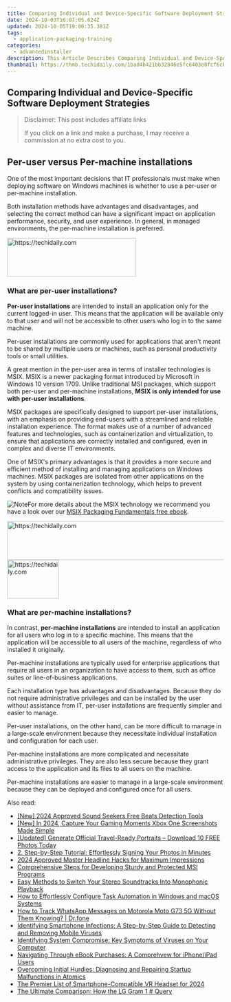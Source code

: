 ```yaml
---
title: Comparing Individual and Device-Specific Software Deployment Strategies
date: 2024-10-03T16:07:05.624Z
updated: 2024-10-05T19:06:35.381Z
tags:
  - application-packaging-training
categories:
  - advancedinstaller
description: This Article Describes Comparing Individual and Device-Specific Software Deployment Strategies
thumbnail: https://thmb.techidaily.com/1bad4b421bb32846e5fc6403e8fcf6cbbd15b750f94fb78ec302f18fa7afd0c5.jpg
---
```


## Comparing Individual and Device-Specific Software Deployment Strategies

>  Disclaimer: This post includes affiliate links
>
>  If you click on a link and make a purchase, I may receive a commission at no extra cost to you.
>

## Per-user versus Per-machine installations

One of the most important decisions that IT professionals must make when deploying software on Windows machines is whether to use a per-user or per-machine installation. 

Both installation methods have advantages and disadvantages, and selecting the correct method can have a significant impact on application performance, security, and user experience. In general, in managed environments, the per-machine installation is preferred.

<!-- affiliate ads begin -->
<a href="https://aligracehair.sjv.io/c/5597632/2080342/19272" target="_top" id="2080342">
  <img src="//a.impactradius-go.com/display-ad/19272-2080342" border="0" alt="https://techidaily.com" width="300" height="90"/>
</a>
<img height="0" width="0" src="https://aligracehair.sjv.io/i/5597632/2080342/19272" style="position:absolute;visibility:hidden;" border="0" />
<!-- affiliate ads end -->

### What are per-user installations?

**Per-user installations** are intended to install an application only for the current logged-in user. This means that the application will be available only to that user and will not be accessible to other users who log in to the same machine. 

Per-user installations are commonly used for applications that aren't meant to be shared by multiple users or machines, such as personal productivity tools or small utilities.

A great mention in the per-user area in terms of installer technologies is MSIX. MSIX is a newer packaging format introduced by Microsoft in Windows 10 version 1709\. Unlike traditional MSI packages, which support both per-user and per-machine installations, **MSIX is only intended for use with per-user installations**.

MSIX packages are specifically designed to support per-user installations, with an emphasis on providing end-users with a streamlined and reliable installation experience. The format makes use of a number of advanced features and technologies, such as containerization and virtualization, to ensure that applications are correctly installed and configured, even in complex and diverse IT environments.

One of MSIX's primary advantages is that it provides a more secure and efficient method of installing and managing applications on Windows machines. MSIX packages are isolated from other applications on the system by using containerization technology, which helps to prevent conflicts and compatibility issues.

![Note](https://cdn.advancedinstaller.com/svg/common/IconMessageNote.svg)For more details about the MSIX technology we recommend you have a look over our [MSIX Packaging Fundamentals free ebook](https://tools.techidaily.com/advancedinstaller/products/).

<!-- affiliate ads begin -->
<a href="https://appsumo.8odi.net/c/5597632/2123734/7443" target="_top" id="2123734">
  <img src="//a.impactradius-go.com/display-ad/7443-2123734" border="0" alt="https://techidaily.com" width="728" height="90"/>
</a>
<img height="0" width="0" src="https://appsumo.8odi.net/i/5597632/2123734/7443" style="position:absolute;visibility:hidden;" border="0" />
<!-- affiliate ads end -->

<!-- affiliate ads begin -->
<a href="https://bluetties.sjv.io/c/5597632/2141688/17094" target="_top" id="2141688">
  <img src="//a.impactradius-go.com/display-ad/17094-2141688" border="0" alt="https://techidaily.com" width="120" height="90"/>
</a>
<img height="0" width="0" src="https://bluetties.sjv.io/i/5597632/2141688/17094" style="position:absolute;visibility:hidden;" border="0" />
<!-- affiliate ads end -->

### What are per-machine installations?

In contrast, **per-machine installations** are intended to install an application for all users who log in to a specific machine. This means that the application will be accessible to all users of the machine, regardless of who installed it originally. 

Per-machine installations are typically used for enterprise applications that require all users in an organization to have access to them, such as office suites or line-of-business applications.

Each installation type has advantages and disadvantages. Because they do not require administrative privileges and can be installed by the user without assistance from IT, per-user installations are frequently simpler and easier to manage. 

Per-user installations, on the other hand, can be more difficult to manage in a large-scale environment because they necessitate individual installation and configuration for each user.

Per-machine installations are more complicated and necessitate administrative privileges. They are also less secure because they grant access to the application and its files to all users on the machine. 

Per-machine installations are easier to manage in a large-scale environment because they can be deployed and configured once for all users.

<ins class="adsbygoogle"
     style="display:block"
     data-ad-format="autorelaxed"
     data-ad-client="ca-pub-7571918770474297"
     data-ad-slot="1223367746"></ins>

<ins class="adsbygoogle"
     style="display:block"
     data-ad-client="ca-pub-7571918770474297"
     data-ad-slot="8358498916"
     data-ad-format="auto"
     data-full-width-responsive="true"></ins>

<span class="atpl-alsoreadstyle">Also read:</span>
<div><ul>
<li><a href="https://fox-access.techidaily.com/new-2024-approved-sound-seekers-free-beats-detection-tools/"><u>[New] 2024 Approved Sound Seekers Free Beats Detection Tools</u></a></li>
<li><a href="https://screen-video-capture.techidaily.com/new-in-2024-capture-your-gaming-moments-xbox-one-screenshots-made-simple/"><u>[New] In 2024, Capture Your Gaming Moments Xbox One Screenshots Made Simple</u></a></li>
<li><a href="https://some-knowledge.techidaily.com/updated-generate-official-travel-ready-portraits-download-10-free-photos-today/"><u>[Updated] Generate Official Travel-Ready Portraits – Download 10 FREE Photos Today</u></a></li>
<li><a href="https://win-updates.techidaily.com/2-step-by-step-tutorial-effortlessly-signing-your-photos-in-minutes/"><u>2. Step-by-Step Tutorial: Effortlessly Signing Your Photos in Minutes</u></a></li>
<li><a href="https://extra-skills.techidaily.com/2024-approved-master-headline-hacks-for-maximum-impressions/"><u>2024 Approved Master Headline Hacks for Maximum Impressions</u></a></li>
<li><a href="https://win-updates.techidaily.com/comprehensive-steps-for-developing-sturdy-and-protected-msi-programs/"><u>Comprehensive Steps for Developing Sturdy and Protected MSI Programs</u></a></li>
<li><a href="https://win-updates.techidaily.com/easy-methods-to-switch-your-stereo-soundtracks-into-monophonic-playback/"><u>Easy Methods to Switch Your Stereo Soundtracks Into Monophonic Playback</u></a></li>
<li><a href="https://win-updates.techidaily.com/how-to-effortlessly-configure-task-automation-in-windows-and-macos-systems/"><u>How to Effortlessly Configure Task Automation in Windows and macOS Systems</u></a></li>
<li><a href="https://android-location-track.techidaily.com/how-to-track-whatsapp-messages-on-motorola-moto-g73-5g-without-them-knowing-drfone-by-drfone-virtual-android/"><u>How to Track WhatsApp Messages on Motorola Moto G73 5G Without Them Knowing? | Dr.fone</u></a></li>
<li><a href="https://win-updates.techidaily.com/identifying-smartphone-infections-a-step-by-step-guide-to-detecting-and-removing-mobile-viruses/"><u>Identifying Smartphone Infections: A Step-by-Step Guide to Detecting and Removing Mobile Viruses</u></a></li>
<li><a href="https://win-updates.techidaily.com/identifying-system-compromise-key-symptoms-of-viruses-on-your-computer/"><u>Identifying System Compromise: Key Symptoms of Viruses on Your Computer</u></a></li>
<li><a href="https://techtrends.techidaily.com/navigating-through-ebook-purchases-a-comprehvew-for-iphoneipad-users/"><u>Navigating Through eBook Purchases: A Comprehvew for iPhone/iPad Users</u></a></li>
<li><a href="https://program-issues.techidaily.com/overcoming-initial-hurdles-diagnosing-and-repairing-startup-malfunctions-in-atomics/"><u>Overcoming Initial Hurdles: Diagnosing and Repairing Startup Malfunctions in Atomics</u></a></li>
<li><a href="https://some-skills.techidaily.com/the-premier-list-of-smartphone-compatible-vr-headset-for-2024/"><u>The Premier List of Smartphone-Compatible VR Headset for 2024</u></a></li>
<li><a href="https://buynow-marvelous.techidaily.com/the-ultimate-comparison-how-the-lg-gram-1-query/"><u>The Ultimate Comparison: How the LG Gram 1 # Query</u></a></li>
</ul></div>

